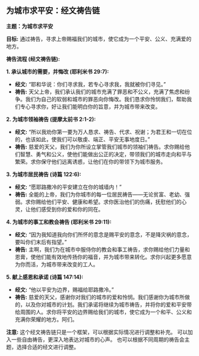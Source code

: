 ## 为城市求平安：经文祷告链

**主题：为城市求平安**

**目标:**  通过祷告，寻求上帝赐福我们的城市，使它成为一个平安、公义、充满爱的地方。


**祷告流程 (经文祷告链):**

**1. 承认城市的需要，并悔改 (耶利米书 29:7):**

* **经文:** “耶和华说：你们寻求我，若专心寻求我，我就被你们寻见。”
* **祷告:**  天父上帝，我们承认我们的城市充满了罪恶和不公义，充满了焦虑和纷争。我们为自己的软弱和城市的罪恶向你悔改。我们恳求你怜悯我们，帮助我们专心寻求你，好让我们能明白你的旨意，并为城市带来改变。


**2. 为城市领袖祷告 (提摩太前书 2:1-2):**

* **经文:** “所以我劝你第一要为万人恳求、祷告、代求、祝谢；为君王和一切在位的，也该如此，使我们可以敬虔、端正、平安无事地度日。”
* **祷告:**  慈爱的天父，我们为你所设立掌管我们城市的领袖们祷告。求你赐给他们智慧、勇气和公义，使他们能做出公正的决定，带领我们的城市走向和平与繁荣。求你保守他们远离诱惑，让他们在你的带领下为城市服务。


**3. 为城市居民祷告 (诗篇 122:6):**

* **经文:** “愿耶路撒冷的平安建立在你的城墙内！”
* **祷告:**  全能的上帝，我们为你城市的每一位居民祷告——无论贫富、老幼、强弱。求你赐给他们平安、健康和希望。求你医治他们的伤痛，抚慰他们的心灵，让他们感受到你的爱和你的同在。


**4. 为城市的事工和教会祷告 (耶利米书 29:11):**

* **经文:** “因为我知道我向你们所怀的意念是赐平安的意念，不是降灾祸的意念，要叫你们末后有指望。”
* **祷告:**  主啊，我们为在城市中服侍你的教会和事工祷告，求你赐给他们力量和恩膏，使他们能有效地传扬你的福音，并为城市带来转化。求你兴起更多愿意为你而活，为城市带来改变的工人。


**5. 献上感恩和承诺 (诗篇 147:14):**

* **经文:** “他以平安为边界，赐福给耶路撒冷。”
* **祷告:**  慈爱的天父，感谢你对我们的城市的爱和怜悯。我们感谢你为城市所做的，以及你对城市的计划。我们承诺将继续为城市祷告，并将你的爱和平安带给周围的人。求你将平安的边界赐给我们的城市，使它成为一个和平、公义和充满你荣耀的地方。阿们。


**注意:**  这个经文祷告链只是一个框架，可以根据实际情况进行调整和补充。  可以加入一些自由祷告，更深入地表达对城市的心声。  也可以根据不同周期的祷告会主题，选择合适的经文进行调整。
